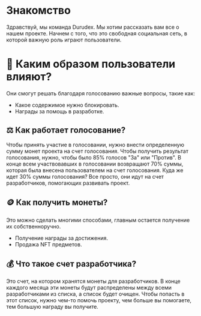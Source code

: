 # Знакомство

Здравствуй, мы команда Durudex. Мы хотим рассказать вам все о нашем проекте. Начнем с того, что это свободная социальная сеть, в которой важную роль играют пользователи.

# 🤔 Каким образом пользователи влияют?

Они смогут решать благодаря голосованию важные вопросы, такие как:

- Какое содержимое нужно блокировать.
- Награды за помощь в разработке.

## ⚖️ Как работает голосование?

Чтобы принять участие в голосовании, нужно внести определенную сумму монет проекта на счет голосования. Чтобы получить результат голосования, нужно, чтобы было 85% голосов "За" или "Против". В конце всем участвовавших в голосовании возвращают 70% суммы, которая была внесена пользователем на счет голосования. Куда же идет 30% суммы голосования? Все просто, они идут на счет разработчиков, помогающих развивать проект.

## 🪙 Как получить монеты?

Это можно сделать многими способами, главным остается получение их собственноручно.

- Получение награды за достижения.
- Продажа NFT предметов.

## 💰 Что такое счет разработчика?

Это счет, на котором хранятся монеты для разработчиков. В конце каждого месяца эти монеты будут распределены между всеми разработчиками из списка, а список будет очищен. Чтобы попасть в этот список, нужно чем-то помочь проекту, чем больше вы помогаете, тем большую награду вы получите.
